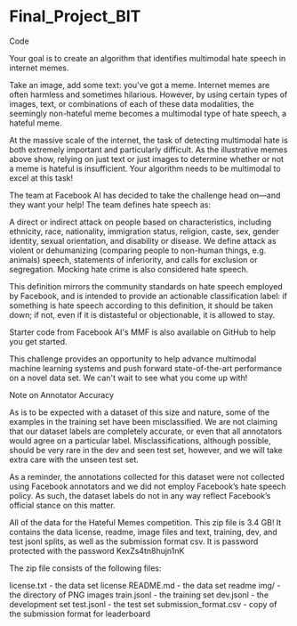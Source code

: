 # Final_Project_BIT
Code

Your goal is to create an algorithm that identifies multimodal hate speech in internet memes.

Take an image, add some text: you've got a meme. Internet memes are often harmless and sometimes hilarious. However, by using certain types of images, text, or combinations of each of these data modalities, the seemingly non-hateful meme becomes a multimodal type of hate speech, a hateful meme.

At the massive scale of the internet, the task of detecting multimodal hate is both extremely important and particularly difficult. As the illustrative memes above show, relying on just text or just images to determine whether or not a meme is hateful is insufficient. Your algorithm needs to be multimodal to excel at this task!

The team at Facebook AI has decided to take the challenge head on—and they want your help! The team defines hate speech as:

A direct or indirect attack on people based on characteristics, including ethnicity, race, nationality, immigration status, religion, caste, sex, gender identity, sexual orientation, and disability or disease. We define attack as violent or dehumanizing (comparing people to non-human things, e.g. animals) speech, statements of inferiority, and calls for exclusion or segregation. Mocking hate crime is also considered hate speech.

This definition mirrors the community standards on hate speech employed by Facebook, and is intended to provide an actionable classification label: if something is hate speech according to this definition, it should be taken down; if not, even if it is distasteful or objectionable, it is allowed to stay.

Starter code from Facebook AI's MMF is also available on GitHub to help you get started.

This challenge provides an opportunity to help advance multimodal machine learning systems and push forward state-of-the-art performance on a novel data set. We can't wait to see what you come up with!

Note on Annotator Accuracy

As is to be expected with a dataset of this size and nature, some of the examples in the training set have been misclassified. We are not claiming that our dataset labels are completely accurate, or even that all annotators would agree on a particular label. Misclassifications, although possible, should be very rare in the dev and seen test set, however, and we will take extra care with the unseen test set.

As a reminder, the annotations collected for this dataset were not collected using Facebook annotators and we did not employ Facebook’s hate speech policy. As such, the dataset labels do not in any way reflect Facebook’s official stance on this matter.

All of the data for the Hateful Memes competition. This zip file is 3.4 GB! It contains the data license, readme, image files and text, training, dev, and test jsonl splits, as well as the submission format csv. It is password protected with the password KexZs4tn8hujn1nK

The zip file consists of the following files:

license.txt - the data set license
README.md - the data set readme
img/ - the directory of PNG images
train.jsonl - the training set
dev.jsonl - the development set
test.jsonl - the test set
submission_format.csv - copy of the submission format for leaderboard
